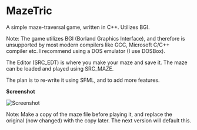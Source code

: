 MazeTric
========

A simple maze-traversal game, written in C++. Utilizes BGI. 

Note: The game utilizes BGI (Borland Graphics Interface), and therefore is unsupported by most modern compilers like GCC,
Microsoft C/C++ compiler etc. I recommend using a DOS emulator (I use DOSBox).

The Editor (SRC_EDT) is where you make your maze and save it. The maze can be loaded and played using SRC_MAZE. 

The plan is to re-write it using SFML, and to add more features. 

**Screenshot**

![Screenshot](https://github.com/TusharRakheja/MazeTric/blob/master/Screenshot.png)

Note: Make a copy of the maze file before playing it, and replace the original (now changed) with the copy later. The 
next version will default this.

